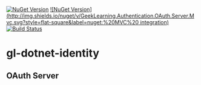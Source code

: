 [![NuGet Version](http://img.shields.io/nuget/v/GeekLearning.Authentication.OAuth.Server.svg?style=flat-square&label=nuget:%20OAuth%20server)](https://www.nuget.org/packages/GeekLearning.Authentication.OAuth.Server/) [![NuGet Version](http://img.shields.io/nuget/v/GeekLearning.Authentication.OAuth.Server.Mvc.svg?style=flat-square&label=nuget:%20MVC%20 integration)](https://www.nuget.org/packages/GeekLearning.Authentication.OAuth.Server.Mvc/) [![Build Status](https://geeklearning.visualstudio.com/_apis/public/build/definitions/f841b266-7595-4d01-9ee1-4864cf65aa73/34/badge)](#)

# gl-dotnet-identity

## OAuth Server
